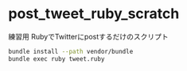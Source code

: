 # post_tweet_ruby_scratch

練習用 RubyでTwitterにpostするだけのスクリプト

```bash
bundle install --path vendor/bundle
bundle exec ruby tweet.ruby
```
